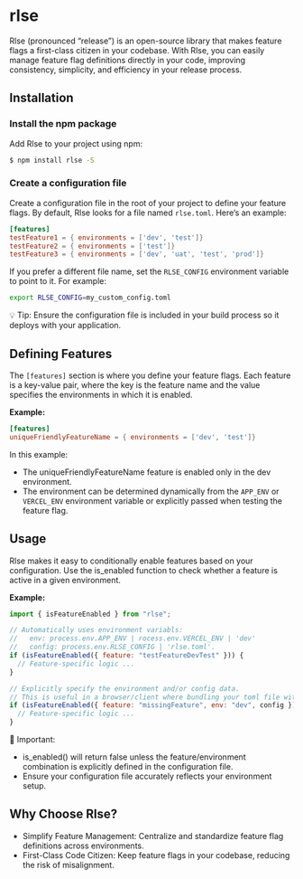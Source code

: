 # rlse

Rlse (pronounced “release”) is an open-source library that makes feature flags a first-class citizen in your codebase. With Rlse, you can easily manage feature flag definitions directly in your code, improving consistency, simplicity, and efficiency in your release process.

## Installation

### Install the npm package

Add Rlse to your project using npm:

```sh
$ npm install rlse -S
```

### Create a configuration file

Create a configuration file in the root of your project to define your feature flags. By default, Rlse looks for a file named `rlse.toml`. Here’s an example:

```toml
[features]
testFeature1 = { environments = ['dev', 'test']}
testFeature2 = { environments = ['test']}
testFeature3 = { environments = ['dev', 'uat', 'test', 'prod']}
```

If you prefer a different file name, set the `RLSE_CONFIG` environment variable to point to it. For example:

```sh
export RLSE_CONFIG=my_custom_config.toml
```

💡 Tip: Ensure the configuration file is included in your build process so it deploys with your application.

## Defining Features

The `[features]` section is where you define your feature flags. Each feature is a key-value pair, where the key is the feature name and the value specifies the environments in which it is enabled.

**Example:**

```toml
[features]
uniqueFriendlyFeatureName = { environments = ['dev', 'test']}
```

In this example:

- The uniqueFriendlyFeatureName feature is enabled only in the dev environment.
- The environment can be determined dynamically from the `APP_ENV` or `VERCEL_ENV` environment variable or explicitly passed when testing the feature flag.

## Usage

Rlse makes it easy to conditionally enable features based on your configuration. Use the is_enabled function to check whether a feature is active in a given environment.

**Example:**

```javascript
import { isFeatureEnabled } from "rlse";

// Automatically uses environment variabls:
//   env: process.env.APP_ENV | rocess.env.VERCEL_ENV | 'dev'
//   config: process.env.RLSE_CONFIG | 'rlse.toml'.
if (isFeatureEnabled({ feature: "testFeatureDevTest" })) {
  // Feature-specific logic ...
}

// Explicitly specify the environment and/or config data.
// This is useful in a browser/client where bundling your toml file with your app is required.
if (isFeatureEnabled({ feature: "missingFeature", env: "dev", config })) {
  // Feature-specific logic ...
}
```

🛑 Important:

- is_enabled() will return false unless the feature/environment combination is explicitly defined in the configuration file.
- Ensure your configuration file accurately reflects your environment setup.

## Why Choose Rlse?

- Simplify Feature Management: Centralize and standardize feature flag definitions across environments.
- First-Class Code Citizen: Keep feature flags in your codebase, reducing the risk of misalignment.
